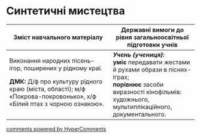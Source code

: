 <div id="hypercomments_widget" class="js-hypercomments-widget invisible"></div>

Синтетичні мистецтва
=============================================

<table>
<thead>
  <tr>
    <th width="55%" align="center">Зміст навчального матеріалу</th>
    <th width="45%" align="center">Державні вимоги до рівня загальноосвітньої підготовки учнів</th>
  </tr>
</thead>
<tbody>
  <tr>
    <td width="55%" style="vertical-align:top !important;">
<p>Виконання народних пісень-ігор, поширених у рідному краї.</p>
<p><b>ДМК:</b> Д/ф про культуру рідного краю (міста, області); м/ф «Покрова-покровонько», х/ф «Білий птах з чорною ознакою».</p>
	</td>
<td width="45%" style="vertical-align:top !important;"><b><i>Учень (учениця):</i></b><br>
<b>уміє</b> передавати жестами й рухами образи в піснях-іграх;<br>
<b>порівнює</b> засоби виразності кінофільмів: художнього, мультиплікаційного, документального.<br>
</td>
	</tr>
</tbody>
</table>

<div class="js-hypercomments-container">
<a href="http://hypercomments.com" class="hc-link" title="comments widget">comments powered by HyperComments</a>
</div>